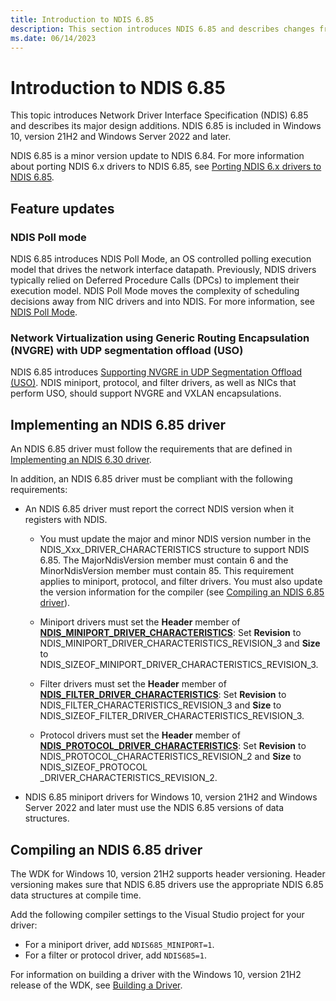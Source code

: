```yaml
---
title: Introduction to NDIS 6.85
description: This section introduces NDIS 6.85 and describes changes from NDIS 6.84. NDIS 6.85 is included in Windows 10, version 21H2.
ms.date: 06/14/2023
---
```


# Introduction to NDIS 6.85

This topic introduces Network Driver Interface Specification (NDIS) 6.85 and describes its major design additions. NDIS 6.85 is included in Windows 10, version 21H2 and Windows Server 2022 and later.

NDIS 6.85 is a minor version update to NDIS 6.84. For more information about porting NDIS 6.x drivers to NDIS 6.85, see [Porting NDIS 6.x drivers to NDIS 6.85](porting-ndis-6-x-drivers-to-ndis-6-85.md).

## Feature updates

### NDIS Poll mode

NDIS 6.85 introduces NDIS Poll Mode, an OS controlled polling execution model that drives the network interface datapath. Previously, NDIS drivers typically relied on Deferred Procedure Calls (DPCs) to implement their execution model. NDIS Poll Mode moves the complexity of scheduling decisions away from NIC drivers and into NDIS. For more information, see [NDIS Poll Mode](ndis-poll-mode.md).

### Network Virtualization using Generic Routing Encapsulation (NVGRE) with UDP segmentation offload (USO)

NDIS 6.85 introduces [Supporting NVGRE in UDP Segmentation Offload (USO)](nvgre-support-with-udp-segmentation-offload.md). NDIS miniport, protocol, and filter drivers, as well as NICs that perform USO, should support NVGRE and VXLAN encapsulations.
 
## Implementing an NDIS 6.85 driver

An NDIS 6.85 driver must follow the requirements that are defined in [Implementing an NDIS 6.30 driver](implementing-an-ndis-6-30-driver.md).

In addition, an NDIS 6.85 driver must be compliant with the following requirements:

* An NDIS 6.85 driver must report the correct NDIS version when it registers with NDIS.
   
  * You must update the major and minor NDIS version number in the NDIS_Xxx_DRIVER_CHARACTERISTICS structure to support NDIS 6.85. The MajorNdisVersion member must contain 6 and the MinorNdisVersion member must contain 85. This requirement applies to miniport, protocol, and filter drivers. You must also update the version information for the compiler (see [Compiling an NDIS 6.85 driver](#compiling-an-ndis-685-driver)).

  * Miniport drivers must set the **Header** member of [**NDIS_MINIPORT_DRIVER_CHARACTERISTICS**](/windows-hardware/drivers/ddi/ndis/ns-ndis-_ndis_miniport_driver_characteristics): Set **Revision** to NDIS_MINIPORT_DRIVER_CHARACTERISTICS_REVISION_3 and **Size** to NDIS_SIZEOF_MINIPORT_DRIVER_CHARACTERISTICS_REVISION_3. 

  * Filter drivers must set the **Header** member of [**NDIS_FILTER_DRIVER_CHARACTERISTICS**](/windows-hardware/drivers/ddi/ndis/ns-ndis-_ndis_filter_driver_characteristics): Set **Revision** to NDIS_FILTER_CHARACTERISTICS_REVISION_3 and **Size** to NDIS_SIZEOF_FILTER_DRIVER_CHARACTERISTICS_REVISION_3. 

  * Protocol drivers must set the **Header** member of [**NDIS_PROTOCOL_DRIVER_CHARACTERISTICS**](/windows-hardware/drivers/ddi/ndis/ns-ndis-_ndis_protocol_driver_characteristics): Set **Revision** to NDIS_PROTOCOL_CHARACTERISTICS_REVISION_2 and **Size** to NDIS_SIZEOF_PROTOCOL _DRIVER_CHARACTERISTICS_REVISION_2.

- NDIS 6.85 miniport drivers for Windows 10, version 21H2 and Windows Server 2022 and later must use the NDIS 6.85 versions of data structures.

## Compiling an NDIS 6.85 driver

The WDK for Windows 10, version 21H2 supports header versioning. Header versioning makes sure that NDIS 6.85 drivers use the appropriate NDIS 6.85 data structures at compile time.

Add the following compiler settings to the Visual Studio project for your driver:

- For a miniport driver, add `NDIS685_MINIPORT=1`.
- For a filter or protocol driver, add `NDIS685=1`.

For information on building a driver with the Windows 10, version 21H2 release of the WDK, see [Building a Driver](../develop/building-a-driver.md).
